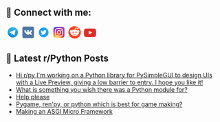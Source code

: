 ## 🔎 Connect with me:
[<img src="https://github.com/bullbesh/bullbesh/blob/main/images/Telegram.png" width="32" height="32" />](https://t.me/bullbesh)
[<img src="https://github.com/bullbesh/bullbesh/blob/main/images/VK.png" width="32" height="32" />](https://vk.com/bullbesh)
[<img src="https://github.com/bullbesh/bullbesh/blob/main/images/Twitter.png" width="32" height="32" />](https://twitter.com/bullbesh1)
[<img src="https://github.com/bullbesh/bullbesh/blob/main/images/Instagram.png" width="32" height="32" />](https://www.instagram.com/bullbesh)
[<img src="https://github.com/bullbesh/bullbesh/blob/main/images/Reddit.png" width="32" height="32" />](https://www.reddit.com/user/bullbesh)
[<img src="https://github.com/bullbesh/bullbesh/blob/main/images/YouTube.png" width="32" height="32" />](https://www.youtube.com/channel/UCtfjRs6uzgq5mfm8S06WTcg)

## 📕 Latest r/Python Posts
<!-- BLOG-POST-LIST:START -->
- [Hi r/py I&#39;m working on a Python library for PySimpleGUI to design UIs with a Live Preview, giving a low barrier to entry. I hope you like it!](https://www.reddit.com/r/Python/comments/11uyzsz/hi_rpy_im_working_on_a_python_library_for/)
- [What is something you wish there was a Python module for?](https://www.reddit.com/r/Python/comments/11uyyh3/what_is_something_you_wish_there_was_a_python/)
- [Help please](https://www.reddit.com/r/Python/comments/11uylyu/help_please/)
- [Pygame, ren&#39;py, or python which is best for game making?](https://www.reddit.com/r/Python/comments/11uxx4u/pygame_renpy_or_python_which_is_best_for_game/)
- [Making an ASGI Micro Framework](https://www.reddit.com/r/Python/comments/11uxl2i/making_an_asgi_micro_framework/)
<!-- BLOG-POST-LIST:END -->
